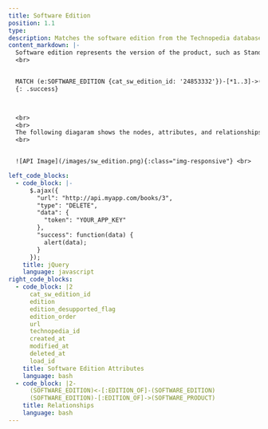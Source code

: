 ```yaml
---
title: Software Edition
position: 1.1
type: 
description: Matches the software edition from the Technopedia database.
content_markdown: |-
  Software edition represents the version of the product, such as Standard, Premium, or other version name for the product.
  <br>


  MATCH (e:SOFTWARE_EDITION {cat_sw_edition_id: '24853332'})-[*1..3]->(b) RETURN b LIMIT 10
  {: .success}

  

  <br>
  <br>
  The following diagaram shows the nodes, attributes, and relationships that feature in the query example.
  <br>


  ![API Image](/images/sw_edition.png){:class="img-responsive"} <br>

left_code_blocks:
  - code_block: |-
      $.ajax({
        "url": "http://api.myapp.com/books/3",
        "type": "DELETE",
        "data": {
          "token": "YOUR_APP_KEY"
        },
        "success": function(data) {
          alert(data);
        }
      });
    title: jQuery
    language: javascript
right_code_blocks:
  - code_block: |2
      cat_sw_edition_id
      edition
      edition_desupported_flag
      edition_order
      url
      technopedia_id
      created_at
      modified_at
      deleted_at
      load_id
    title: Software Edition Attributes
    language: bash
  - code_block: |2-
      (SOFTWARE_EDITION)<-[:EDITION_OF]-(SOFTWARE_EDITION)
      (SOFTWARE_EDITION)-[:EDITION_OF]->(SOFTWARE_PRODUCT) 
    title: Relationships
    language: bash
---
```


